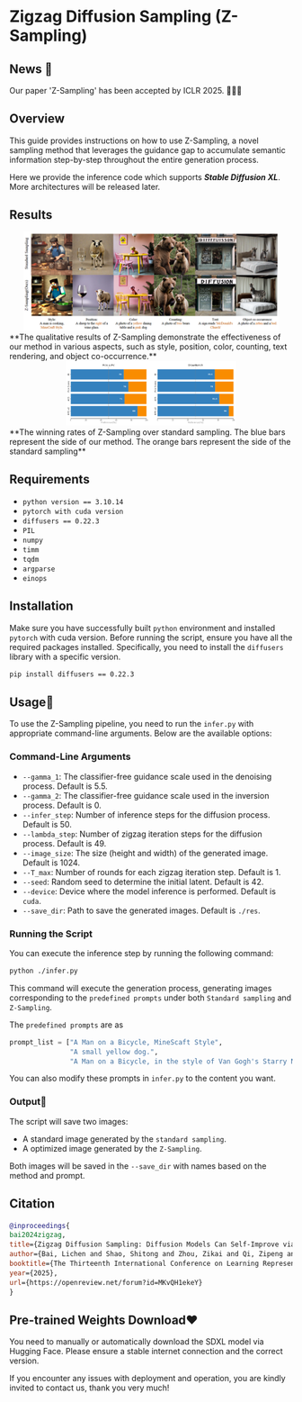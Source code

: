 # Zigzag Diffusion Sampling (Z-Sampling)

## News 🚀️

Our paper 'Z-Sampling' has been accepted by ICLR 2025. 🎉🌸🎉

## Overview

This guide provides instructions on how to use Z-Sampling, a novel sampling method that leverages the guidance gap to accumulate semantic information step-by-step throughout the entire generation process.

Here we provide the inference code which supports ***Stable Diffusion XL***. More architectures will be released later.

## Results

<div align="center">
  <img src="./res/showcase.jpg" width=90%/>
</div>
**The qualitative results of Z-Sampling demonstrate the effectiveness of our method in various aspects, such as style, position, color, counting, text rendering, and object co-occurrence.**

<div align="center">
  <img src="./res/winning_rate.jpg" width=60%/>
</div>
**The winning rates of Z-Sampling over standard sampling. The blue bars represent the side of our method. The orange bars represent the side of the standard sampling**

## Requirements

- `python version == 3.10.14`
- `pytorch with cuda version`
- `diffusers == 0.22.3`
- `PIL`
- `numpy`
- `timm`
- `tqdm`
- `argparse`
- `einops`

## Installation

Make sure you have successfully built `python` environment and installed `pytorch` with cuda version. Before running the script, ensure you have all the required packages installed. Specifically, you need to install the `diffusers` library with a specific version.

```bash
pip install diffusers == 0.22.3
```

## Usage👀️ 

To use the Z-Sampling pipeline, you need to run the `infer.py` with appropriate command-line arguments. Below are the available options:

### Command-Line Arguments

- `--gamma_1`: The classifier-free guidance scale used in the denoising process. Default is 5.5.
- `--gamma_2`: The classifier-free guidance scale used in the inversion process. Default is 0.
- `--infer_step`: Number of inference steps for the diffusion process. Default is 50.
- `--lambda_step`: Number of zigzag iteration steps for the diffusion process. Default is 49.
- `--image_size`: The size (height and width) of the generated image.  Default is 1024.
- `--T_max`: Number of rounds for each zigzag iteration step. Default is 1.
- `--seed`: Random seed to determine the initial latent. Default is 42.
- `--device`: Device where the model inference is performed. Default is `cuda`.
- `--save_dir`: Path to save the generated images. Default is `./res`.

### Running the Script

You can execute the inference step by running the following command:
```bash
python ./infer.py
```
This command will execute the generation process, generating images corresponding to the `predefined prompts` under both `Standard sampling` and `Z-Sampling`.

The `predefined prompts` are as
```python
prompt_list = ["A Man on a Bicycle, MineScaft Style", 
               "A small yellow dog.",
               "A Man on a Bicycle, in the style of Van Gogh's Starry Night."]
```
You can also modify these prompts in `infer.py` to the content you want.


### Output🎉️ 

The script will save two images:

- A standard image generated by the `standard sampling`.
- A optimized image generated by the `Z-Sampling`.

Both images will be saved in the `--save_dir` with names based on the method and prompt.

## Citation

```bibtex
@inproceedings{
bai2024zigzag,
title={Zigzag Diffusion Sampling: Diffusion Models Can Self-Improve via Self-Reflection},
author={Bai, Lichen and Shao, Shitong and Zhou, Zikai and Qi, Zipeng and Xu, Zhiqiang and Xiong, Haoyi and Xie, Zeke},
booktitle={The Thirteenth International Conference on Learning Representations},
year={2025},
url={https://openreview.net/forum?id=MKvQH1ekeY}
}
```

## Pre-trained Weights Download❤️

You need to manually or automatically download the SDXL model via Hugging Face. Please ensure a stable internet connection and the correct version.

If you encounter any issues with deployment and operation, you are kindly invited to contact us, thank you very much!
